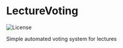 # LectureVoting
![License](https://img.shields.io/github/license/ksiuwr/LectureVoting?style=plastic)

Simple automated voting system for lectures
